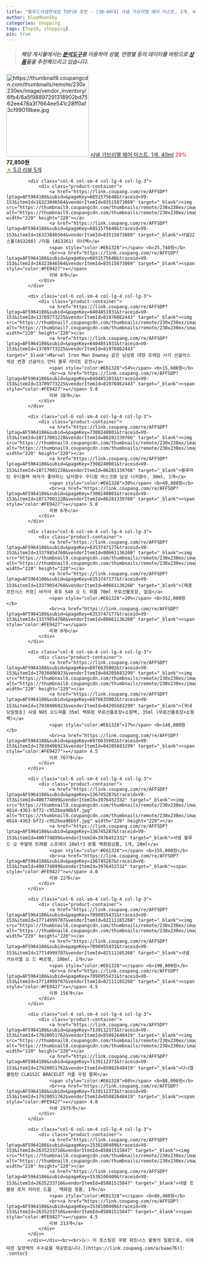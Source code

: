 ```yaml
---
title: "블루드샤넬면세점 TOP10 추천 - [30~60대] 샤넬 가브리엘 헤어 미스트, 1개, 40ml"
author: BlueMoonSky
categories: shopping
tags: [Top10, shopping]
pin: true
---
```


> ##### 해당 게시물에서는 [**분석도구**](https://itemscout.io/)를 이용하여 **성별**, **연령별** 등의 데이터를 바탕으로 [**상품**](https://link.coupang.com/a/baae76)들을 추천해드리고 있습니다.
<div class="container"><div class="row">
            <div class="col-6 col-sm-4 col-lg-4 col-lg-3">
                <div class="product-container">
                    <a href="https://link.coupang.com/re/AFFSDP?lptag=AF5964186&subid=&pageKey=305773885&traceid=V0-153&itemId=963868203&vendorItemId=87236553082" target="_blank"><img src="https://thumbnail9.coupangcdn.com/thumbnails/remote/230x230ex/image/vendor_inventory/6fb4/6a5f98897291318902bd7562ee478a3f7664ee541c28ff0af3cf99019bee.jpg" alt="https://thumbnail9.coupangcdn.com/thumbnails/remote/230x230ex/image/vendor_inventory/6fb4/6a5f98897291318902bd7562ee478a3f7664ee541c28ff0af3cf99019bee.jpg" width="220" height="220"></a>
                    <a href="https://link.coupang.com/re/AFFSDP?lptag=AF5964186&subid=&pageKey=305773885&traceid=V0-153&itemId=963868203&vendorItemId=87236553082" target="_blank">샤넬 가브리엘 헤어 미스트, 1개, 40ml</a>
                    <span style="color:#E61328">29%</span> <b>72,850원</b>
                    <br><a href="https://link.coupang.com/re/AFFSDP?lptag=AF5964186&subid=&pageKey=305773885&traceid=V0-153&itemId=963868203&vendorItemId=87236553082" target="_blank"><span style="color:#FE9427">★</span> 5.0
                    리뷰 5개</a>
                </div>
            </div>
            
            <div class="col-6 col-sm-4 col-lg-4 col-lg-3">
                <div class="product-container">
                    <a href="https://link.coupang.com/re/AFFSDP?lptag=AF5964186&subid=&pageKey=6851575648&traceid=V0-153&itemId=16323846564&vendorItemId=83515873869" target="_blank"><img src="https://thumbnail9.coupangcdn.com/thumbnails/remote/230x230ex/image/vendor_inventory/4437/f66e1e7e708c057428479e08389152024e0d0f320459a3a4dee042cce252.jpeg" alt="https://thumbnail9.coupangcdn.com/thumbnails/remote/230x230ex/image/vendor_inventory/4437/f66e1e7e708c057428479e08389152024e0d0f320459a3a4dee042cce252.jpeg" width="220" height="220"></a>
                    <a href="https://link.coupang.com/re/AFFSDP?lptag=AF5964186&subid=&pageKey=6851575648&traceid=V0-153&itemId=16323846564&vendorItemId=83515873869" target="_blank">샤넬22 스몰(AS3260) /미듐 (AS3261) 이너백</a>
                    <span style="color:#E61328"></span> <b>25,740원</b>
                    <br><a href="https://link.coupang.com/re/AFFSDP?lptag=AF5964186&subid=&pageKey=6851575648&traceid=V0-153&itemId=16323846564&vendorItemId=83515873869" target="_blank"><span style="color:#FE9427">★</span> 
                    리뷰 0개</a>
                </div>
            </div>
            
            <div class="col-6 col-sm-4 col-lg-4 col-lg-3">
                <div class="product-container">
                    <a href="https://link.coupang.com/re/AFFSDP?lptag=AF5964186&subid=&pageKey=6404851031&traceid=V0-153&itemId=13709773225&vendorItemId=81976862443" target="_blank"><img src="https://thumbnail7.coupangcdn.com/thumbnails/remote/230x230ex/image/vendor_inventory/542a/0875640c542c363c03faecf0169af36a2cb6a44dd8b502dd0e9c20182981.jpg" alt="https://thumbnail7.coupangcdn.com/thumbnails/remote/230x230ex/image/vendor_inventory/542a/0875640c542c363c03faecf0169af36a2cb6a44dd8b502dd0e9c20182981.jpg" width="220" height="220"></a>
                    <a href="https://link.coupang.com/re/AFFSDP?lptag=AF5964186&subid=&pageKey=6404851031&traceid=V0-153&itemId=13709773225&vendorItemId=81976862443" target="_blank">Marvel Iron Man Downey 같은 남성용 대형 프레임 사각 선글라스 색상 변경 선글라스 안티 블루 라이트 운전</a>
                    <span style="color:#E61328">54%</span> <b>15,600원</b>
                    <br><a href="https://link.coupang.com/re/AFFSDP?lptag=AF5964186&subid=&pageKey=6404851031&traceid=V0-153&itemId=13709773225&vendorItemId=81976862443" target="_blank"><span style="color:#FE9427">★</span> 5.0
                    리뷰 38개</a>
                </div>
            </div>
            
            <div class="col-6 col-sm-4 col-lg-4 col-lg-3">
                <div class="product-container">
                    <a href="https://link.coupang.com/re/AFFSDP?lptag=AF5964186&subid=&pageKey=7308240001&traceid=V0-153&itemId=18717001228&vendorItemId=86281339766" target="_blank"><img src="https://thumbnail9.coupangcdn.com/thumbnails/remote/230x230ex/image/vendor_inventory/427a/b36bd4cd0fe37a4d46bc37288a41ea940cd863f86aa4cc6c9b2e4ee9b5d7.jpg" alt="https://thumbnail9.coupangcdn.com/thumbnails/remote/230x230ex/image/vendor_inventory/427a/b36bd4cd0fe37a4d46bc37288a41ea940cd863f86aa4cc6c9b2e4ee9b5d7.jpg" width="220" height="220"></a>
                    <a href="https://link.coupang.com/re/AFFSDP?lptag=AF5964186&subid=&pageKey=7308240001&traceid=V0-153&itemId=18717001228&vendorItemId=86281339766" target="_blank">블루마틴 우디블랙 여자가 좋아하는 남자향수 우디향 머스크향 남성 니치향수, 30ml, 1개</a>
                    <span style="color:#E61328">30%</span> <b>49,800원</b>
                    <br><a href="https://link.coupang.com/re/AFFSDP?lptag=AF5964186&subid=&pageKey=7308240001&traceid=V0-153&itemId=18717001228&vendorItemId=86281339766" target="_blank"><span style="color:#FE9427">★</span> 5.0
                    리뷰 6개</a>
                </div>
            </div>
            
            <div class="col-6 col-sm-4 col-lg-4 col-lg-3">
                <div class="product-container">
                    <a href="https://link.coupang.com/re/AFFSDP?lptag=AF5964186&subid=&pageKey=6353747177&traceid=V0-153&itemId=13379854760&vendorItemId=80661136260" target="_blank"><img src="https://thumbnail9.coupangcdn.com/thumbnails/remote/230x230ex/image/vendor_inventory/f5b1/4822a060e1ee6e21f726861212300631557eb1e8aa4961a0e2f1aa55d4b2.jpg" alt="https://thumbnail9.coupangcdn.com/thumbnails/remote/230x230ex/image/vendor_inventory/f5b1/4822a060e1ee6e21f726861212300631557eb1e8aa4961a0e2f1aa55d4b2.jpg" width="220" height="220"></a>
                    <a href="https://link.coupang.com/re/AFFSDP?lptag=AF5964186&subid=&pageKey=6353747177&traceid=V0-153&itemId=13379854760&vendorItemId=80661136260" target="_blank">[메종 프란시스 커정] 바카라 루쥬 540 오 드 퍼퓸 70ml 무료선물포장, 없음</a>
                    <span style="color:#E61328">20%</span> <b>352,000원</b>
                    <br><a href="https://link.coupang.com/re/AFFSDP?lptag=AF5964186&subid=&pageKey=6353747177&traceid=V0-153&itemId=13379854760&vendorItemId=80661136260" target="_blank"><span style="color:#FE9427">★</span> 
                    리뷰 0개</a>
                </div>
            </div>
            
            <div class="col-6 col-sm-4 col-lg-4 col-lg-3">
                <div class="product-container">
                    <a href="https://link.coupang.com/re/AFFSDP?lptag=AF5964186&subid=&pageKey=6976635002&traceid=V0-153&itemId=17030406923&vendorItemId=84205683299" target="_blank"><img src="https://thumbnail8.coupangcdn.com/thumbnails/remote/230x230ex/image/vendor_inventory/73f8/01c54b2c3b8c3e3f71ae18b193a28008c92494b6c8b473158225f80192cc.jpg" alt="https://thumbnail8.coupangcdn.com/thumbnails/remote/230x230ex/image/vendor_inventory/73f8/01c54b2c3b8c3e3f71ae18b193a28008c92494b6c8b473158225f80192cc.jpg" width="220" height="220"></a>
                    <a href="https://link.coupang.com/re/AFFSDP?lptag=AF5964186&subid=&pageKey=6976635002&traceid=V0-153&itemId=17030406923&vendorItemId=84205683299" target="_blank">[국내당일발송] 샤넬 NO5 오드퍼퓸 35ml 백화점 무료선물포장+쇼핑백, 35ml (무료선물포장+쇼핑백)</a>
                    <span style="color:#E61328">17%</span> <b>148,000원</b>
                    <br><a href="https://link.coupang.com/re/AFFSDP?lptag=AF5964186&subid=&pageKey=6976635002&traceid=V0-153&itemId=17030406923&vendorItemId=84205683299" target="_blank"><span style="color:#FE9427">★</span> 4.5
                    리뷰 767개</a>
                </div>
            </div>
            
            <div class="col-6 col-sm-4 col-lg-4 col-lg-3">
                <div class="product-container">
                    <a href="https://link.coupang.com/re/AFFSDP?lptag=AF5964186&subid=&pageKey=136745287&traceid=V0-153&itemId=400774899&vendorItemId=3976452332" target="_blank"><img src="https://thumbnail9.coupangcdn.com/thumbnails/remote/230x230ex/image/vendor_inventory/images/2018/09/20/17/3/50f4f8a9-4614-4363-bf72-c952bea96b5f.jpg" alt="https://thumbnail9.coupangcdn.com/thumbnails/remote/230x230ex/image/vendor_inventory/images/2018/09/20/17/3/50f4f8a9-4614-4363-bf72-c952bea96b5f.jpg" width="220" height="220"></a>
                    <a href="https://link.coupang.com/re/AFFSDP?lptag=AF5964186&subid=&pageKey=136745287&traceid=V0-153&itemId=400774899&vendorItemId=3976452332" target="_blank">샤넬 블루 드 오 뚜왈렛 트래블 스프레이 20ml*3 본품 백화점상품, 1개, 20ml</a>
                    <span style="color:#E61328"></span> <b>155,000원</b>
                    <br><a href="https://link.coupang.com/re/AFFSDP?lptag=AF5964186&subid=&pageKey=136745287&traceid=V0-153&itemId=400774899&vendorItemId=3976452332" target="_blank"><span style="color:#FE9427">★</span> 4.0
                    리뷰 22개</a>
                </div>
            </div>
            
            <div class="col-6 col-sm-4 col-lg-4 col-lg-3">
                <div class="product-container">
                    <a href="https://link.coupang.com/re/AFFSDP?lptag=AF5964186&subid=&pageKey=7098955431&traceid=V0-153&itemId=17714999707&vendorItemId=82111165268" target="_blank"><img src="https://thumbnail6.coupangcdn.com/thumbnails/remote/230x230ex/image/vendor_inventory/8043/6cb4059969fecfcaa97682af947d6419b4eac459f88c999a9513ba66303d.jpg" alt="https://thumbnail6.coupangcdn.com/thumbnails/remote/230x230ex/image/vendor_inventory/8043/6cb4059969fecfcaa97682af947d6419b4eac459f88c999a9513ba66303d.jpg" width="220" height="220"></a>
                    <a href="https://link.coupang.com/re/AFFSDP?lptag=AF5964186&subid=&pageKey=7098955431&traceid=V0-153&itemId=17714999707&vendorItemId=82111165268" target="_blank">샤넬 가브리엘 오 드 빠르펭, 100ml, 1개</a>
                    <span style="color:#E61328"></span> <b>190,000원</b>
                    <br><a href="https://link.coupang.com/re/AFFSDP?lptag=AF5964186&subid=&pageKey=7098955431&traceid=V0-153&itemId=17714999707&vendorItemId=82111165268" target="_blank"><span style="color:#FE9427">★</span> 4.5
                    리뷰 156개</a>
                </div>
            </div>
            
            <div class="col-6 col-sm-4 col-lg-4 col-lg-3">
                <div class="product-container">
                    <a href="https://link.coupang.com/re/AFFSDP?lptag=AF5964186&subid=&pageKey=7139112373&traceid=V0-153&itemId=17920051762&vendorItemId=85082648419" target="_blank"><img src="https://thumbnail8.coupangcdn.com/thumbnails/remote/230x230ex/image/vendor_inventory/d90f/6a45fca584b3212fdc5e4d39f77dbf7fa5739ffd364dc33a6826ca8e1b11.jpg" alt="https://thumbnail8.coupangcdn.com/thumbnails/remote/230x230ex/image/vendor_inventory/d90f/6a45fca584b3212fdc5e4d39f77dbf7fa5739ffd364dc33a6826ca8e1b11.jpg" width="220" height="220"></a>
                    <a href="https://link.coupang.com/re/AFFSDP?lptag=AF5964186&subid=&pageKey=7139112373&traceid=V0-153&itemId=17920051762&vendorItemId=85082648419" target="_blank">다니엘웰링턴 CLASSIC BRACELET 커플 우정 팔찌</a>
                    <span style="color:#E61328">66%</span> <b>88,000원</b>
                    <br><a href="https://link.coupang.com/re/AFFSDP?lptag=AF5964186&subid=&pageKey=7139112373&traceid=V0-153&itemId=17920051762&vendorItemId=85082648419" target="_blank"><span style="color:#FE9427">★</span> 4.0
                    리뷰 2975개</a>
                </div>
            </div>
            
            <div class="col-6 col-sm-4 col-lg-4 col-lg-3">
                <div class="product-container">
                    <a href="https://link.coupang.com/re/AFFSDP?lptag=AF5964186&subid=&pageKey=1538100409&traceid=V0-153&itemId=2635233716&vendorItemId=85801515847" target="_blank"><img src="https://thumbnail8.coupangcdn.com/thumbnails/remote/230x230ex/image/vendor_inventory/3114/bfb0f56fcff762e793ca6a5da56d51eb873627d557403b4b6a57deafddeb.jpg" alt="https://thumbnail8.coupangcdn.com/thumbnails/remote/230x230ex/image/vendor_inventory/3114/bfb0f56fcff762e793ca6a5da56d51eb873627d557403b4b6a57deafddeb.jpg" width="220" height="220"></a>
                    <a href="https://link.coupang.com/re/AFFSDP?lptag=AF5964186&subid=&pageKey=1538100409&traceid=V0-153&itemId=2635233716&vendorItemId=85801515847" target="_blank">샤넬 르 블랑 로지 라이트 드롭 _ 백화점 정품, 1개</a>
                    <span style="color:#E61328"></span> <b>86,480원</b>
                    <br><a href="https://link.coupang.com/re/AFFSDP?lptag=AF5964186&subid=&pageKey=1538100409&traceid=V0-153&itemId=2635233716&vendorItemId=85801515847" target="_blank"><span style="color:#FE9427">★</span> 4.5
                    리뷰 213개</a>
                </div>
            </div>
            </div></div><br><br>[👉 이 포스팅은 쿠팡 파트너스 활동의 일환으로, 이에 따른 일정액의 수수료를 제공받습니다.](https://link.coupang.com/a/baae76){: .center}